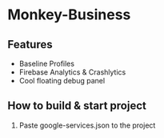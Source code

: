 # Monkey-Business

## Features
- Baseline Profiles
- Firebase Analytics & Crashlytics
- Cool floating debug panel

## How to build & start project
1. Paste google-services.json to the project